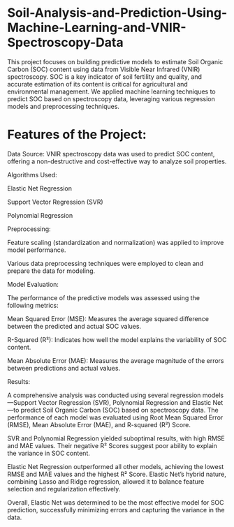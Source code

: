 # Soil-Analysis-and-Prediction-Using-Machine-Learning-and-VNIR-Spectroscopy-Data

This project focuses on building predictive models to estimate Soil Organic Carbon (SOC) content using data from Visible Near Infrared (VNIR) spectroscopy.
SOC is a key indicator of soil fertility and quality, and accurate estimation of its content is critical for agricultural and environmental management.
We applied machine learning techniques to predict SOC based on spectroscopy data, leveraging various regression models and preprocessing techniques.



# Features of the Project:

Data Source: VNIR spectroscopy data was used to predict SOC content, offering a non-destructive and cost-effective way to analyze soil properties.


Algorithms Used:

Elastic Net Regression

Support Vector Regression (SVR)

Polynomial Regression


Preprocessing:

Feature scaling (standardization and normalization) was applied to improve model performance.

Various data preprocessing techniques were employed to clean and prepare the data for modeling.


Model Evaluation:

The performance of the predictive models was assessed using the following metrics:

Mean Squared Error (MSE): Measures the average squared difference between the predicted and actual SOC values.

R-Squared (R²): Indicates how well the model explains the variability of SOC content.

Mean Absolute Error (MAE): Measures the average magnitude of the errors between predictions and actual values.


Results:

A comprehensive analysis was conducted using several regression models—Support Vector Regression (SVR), Polynomial Regression and Elastic Net—to predict Soil Organic Carbon (SOC) based on spectroscopy data. The performance of each model was evaluated using Root Mean Squared Error (RMSE), Mean Absolute Error (MAE), and R-squared (R²) Score.

SVR and Polynomial Regression yielded suboptimal results, with high RMSE and MAE values. Their negative R² Scores suggest poor ability to explain the variance in SOC content.

Elastic Net Regression outperformed all other models, achieving the lowest RMSE and MAE values and the highest R² Score. Elastic Net’s hybrid nature, combining Lasso and Ridge regression, allowed it to balance feature selection and regularization effectively.

Overall, Elastic Net was determined to be the most effective model for SOC prediction, successfully minimizing errors and capturing the variance in the data.


